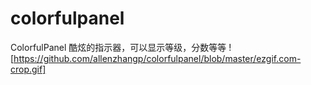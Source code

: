 # colorfulpanel
ColorfulPanel
酷炫的指示器，可以显示等级，分数等等
![https://github.com/allenzhangp/colorfulpanel/blob/master/ezgif.com-crop.gif]

